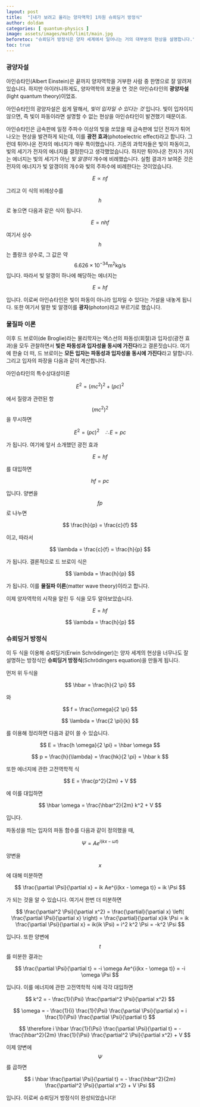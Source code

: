 ```yaml
---
layout: post
title:  "[내가 보려고 올리는 양자역학] 1차원 슈뢰딩거 방정식"
author: doldam
categories: [ quantum-physics ]
image: assets/images/math/limit/main.jpg
beforetoc: "슈뢰딩거 방정식은 양자 세계에서 일어나는 거의 대부분의 현상을 설명합니다."
toc: true
---
```


### 광양자설

아인슈타인(Albert Einstein)은 끝까지 양자역학을 거부한 사람 중 한명으로 잘 알려져 있습니다. 하지만 아이러니하게도, 양자역학의 포문을 연 것은 아인슈타인의 **광양자설**(light quantum theory)이었죠. 

아인슈타인의 광양자설은 쉽게 말해서, *빛이 입자일 수 있다는 것* 입니다. 빛이 입자이지 않으면, 즉 빛이 파동이라면 설명할 수 없는 현상을 아인슈타인이 발견했기 때문이죠.

아인슈타인은 금속판에 일정 주파수 이상의 빛을 쏘았을 때 금속판에 있던 전자가 튀어나오는 현상을 발견하게 되는데, 이를 **광전 효과**(photoelectric effect)라고 합니다. 그런데 튀어나온 전자의 에너지가 매우 특이했습니다. 기존의 과학자들은 빛이 파동이고, 빛의 세기가 전자의 에너지를 결정한다고 생각했었습니다. 하지만 튀어나온 전자가 가지는 에너지는 빛의 세기가 아닌 *빛 알갱이* 개수에 비례했습니다. 실험 결과가 보여준 것은 전자의 에너지가 빛 알갱이의 개수와 빛의 주파수에 비례한다는 것이었습니다.

$$ E \propto nf $$

그리고 이 식의 비례상수를 $$ h $$로 놓으면 다음과 같은 식이 됩니다.

$$ E = nhf $$

여기서 상수 $$ h $$는 플랑크 상수로, 그 값은 약 $$ \mathrm {6.626 \times 10^{-34} m^2 kg / s} $$ 입니다. 따라서 빛 알갱이 하나에 해당하는 에너지는

$$ E = hf $$

입니다. 이로써 아인슈타인은 빛이 파동이 아니라 입자일 수 있다는 가설을 내놓게 됩니다. 또한 여기서 말한 빛 알갱이를 **광자**(photon)라고 부르기로 했습니다. 

### 물질파 이론

이후 드 브로이(de Broglie)라는 물리학자는 엑스선의 파동성(회절)과 입자성(광전 효과)을 모두 관찰하면서 **빛은 파동성과 입자성을 동시에 가진다**라고 결론짓습니다. 여기에 한술 더 떠, 드 브로이는 **모든 입자는 파동성과 입자성을 동시에 가진다**라고 말합니다. 그리고 입자의 파장을 다음과 같이 계산합니다.

아인슈타인의 특수상대성이론

$$ E^2 = (mc^2)^2 + (pc)^2 $$

에서 질량과 관련된 항 $$ (mc^2)^2 $$을 무시하면

$$ E^2 = (pc)^2 \quad \therefore E = pc $$

가 됩니다. 여기에 앞서 소개했던 광전 효과

$$ E = hf $$

를 대입하면

$$ hf = pc $$

입니다. 양변을 $$ fp $$로 나누면

$$ \frac{h}{p} = \frac{c}{f} $$

이고, 따라서

$$ \lambda = \frac{c}{f} = \frac{h}{p} $$

가 됩니다. 결론적으로 드 브로이 식은

$$ \lambda = \frac{h}{p} $$

가 됩니다. 이를 **물질파 이론**(matter wave theory)이라고 합니다.

이제 양자역학의 시작을 알린 두 식을 모두 알아보았습니다.

$$ E = hf $$

$$ \lambda = \frac{h}{p} $$

### 슈뢰딩거 방정식

이 두 식을 이용해 슈뢰딩거(Erwin Schrödinger)는 양자 세계의 현상을 너무나도 잘 설명하는 방정식인 **슈뢰딩거 방정식**(Schrödingers equation)을 만들게 됩니다.

먼저 위 두식을 

$$ \hbar = \frac{h}{2 \pi} $$

와

$$ f = \frac{\omega}{2 \pi} $$

$$ \lambda = \frac{2 \pi}{k} $$

를 이용해 정리하면 다음과 같이 쓸 수 있습니다.

$$ E = \frac{h \omega}{2 \pi} = \hbar \omega $$

$$ p = \frac{h}{\lambda} = \frac{hk}{2 \pi} = \hbar k $$

또한 에너지에 관한 고전역학적 식

$$ E = \frac{p^2}{2m} + V $$

에 이를 대입하면

$$ \hbar \omega = \frac{\hbar^2}{2m} k^2 + V $$

입니다.

파동성을 띄는 입자의 파동 함수를 다음과 같이 정의했을 때,

$$ \Psi = Ae^{i(kx - \omega t)} $$

양변을 $$ x $$에 대해 미분하면

$$ \frac{\partial \Psi}{\partial x} = ik Ae^{i(kx - \omega t)} = ik \Psi $$

가 되는 것을 알 수 있습니다. 여기서 한번 더 미분하면

$$ \frac{\partial^2 \Psi}{\partial x^2} = \frac{\partial}{\partial x} \left( \frac{\partial \Psi}{\partial x} \right) = \frac{\partial}{\partial x}ik \Psi = ik \frac{\partial \Psi}{\partial x} = ik(ik \Psi) = i^2 k^2 \Psi = -k^2 \Psi $$

입니다. 또한 양변에 $$ t $$를 미분한 결과는

$$ \frac{\partial \Psi}{\partial t} = -i \omega Ae^{i(kx - \omega t)} = -i \omega \Psi $$

입니다. 이를 에너지에 관한 고전역학적 식에 각각 대입하면

$$ k^2 = - \frac{1}{\Psi} \frac{\partial^2 \Psi}{\partial x^2} $$

$$ \omega = - \frac{1}{i} \frac{1}{\Psi} \frac{\partial \Psi}{\partial x} = i \frac{1}{\Psi} \frac{\partial \Psi}{\partial t} $$

$$ \therefore i \hbar \frac{1}{\Psi} \frac{\partial \Psi}{\partial t} = - \frac{\hbar^2}{2m} \frac{1}{\Psi} \frac{\partial^2 \Psi}{\partial x^2} + V $$

이제 양변에 $$ \Psi $$를 곱하면

$$ i \hbar \frac{\partial \Psi}{\partial t} = - \frac{\hbar^2}{2m} \frac{\partial^2 \Psi}{\partial x^2} + V \Psi $$

입니다. 이로써 슈뢰딩거 방정식이 완성되었습니다!

<!--

###### 문제 1

어떤 광자 하나의 파장을 측정해 보았더니 $$ \mathrm{ 331nm } $$였다. 이 광자의 에너지와 운동량을 각각 구하시오.

(단, $$ h = \mathrm{ 6.62 \times 10^{-34} m^2 kg / s} $$, $$ c = \mathrm{3.00 \times 10^8 m/s} $$로 계산한다.)

+++

광전효과 식과 드 브로이 식을 각각 적용하면

$$ E = hf = \frac{hc}{\lambda} = \frac{(\mathrm{ 6.62 \times 10^{-34} m^2 kg / s})(\mathrm{3.00 \times 10^8 m/s})}{\mathrm{ 3.31 \times 10^{-7} m }} = \mathrm{6.00 \times 10^{-19} J} $$

$$ p = \frac{h}{\lambda} = \frac{\mathrm{ 6.62 \times 10^{-34} m^2 kg / s}}{\mathrm{ 3.31 \times 10^{-7} m }} = \mathrm{2.00 \times 10^{-19} kg\ m / s} $$

가 됩니다.

+++

❖ 아래 문제의 출처는 David Griffith 저 양자역학 3판에 있습니다.

###### 문제 2

$$ P_{ab}(t) $$가 시간 $$ t $$, 구간 $$ (a,\ b) $$에서 입자를 발견할 확률이라고 하자.

(a) 다음을 증명하여라

$$ \frac{dP_{ab}}{dt} = J(a,\ t) - J(b,\ t) $$

여기서 **확률흐름** $$ J(x,\ t) $$는

$$ J(x,\ t) \equiv \frac{i\hbar}{2m} \left( \Psi \frac{\partial \Psi^*}{\partial x} - \Psi^* \frac{\partial \Psi}{\partial x} \right) $$

이다. 

(b) $$ J(x,\ t) $$의 단위는 무엇인가?

(c) 다음 파동함수에 대해 확률흐름을 구하여라.

$$ \Psi (x,\ t) = Ae^{-a \left(\frac{mx^2}{\hbar} + it \right)} $$

(양자역학 3판 문제 1.14)

+++



+++

$$

-->